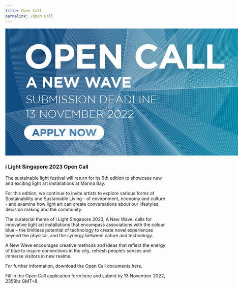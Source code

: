 ```yaml
---
title: Open Call
permalink: /Open Call
---
```


<div style="width:800px"><img src="/images/iLSGOpenCall.jpg" alt="i Light Singapore Open Call" /></div>

### **i Light Singapore 2023 Open Call**

The sustainable light festival will return for its 9th edition to showcase new and exciting light art installations at Marina Bay.

For this edition, we continue to invite artists to explore various forms of Sustainability and Sustainable Living - of environment, economy and culture - and examine how light art can create conversations about our lifestyles, decision making and the community.

The curatorial theme of i Light Singapore 2023, A New Wave, calls for innovative light art installations that encompass associations with the colour blue – the limitless potential of technology to create novel experiences beyond the physical, and the synergy between nature and technology. 

A New Wave encourages creative methods and ideas that reflect the energy of blue to inspire connections in the city, refresh people’s senses and immerse visitors in new realms. 

For further information, download the Open Call documents here.

Fill in the Open Call application form here and submit by 13 November 2022, 2359hr GMT+8.
